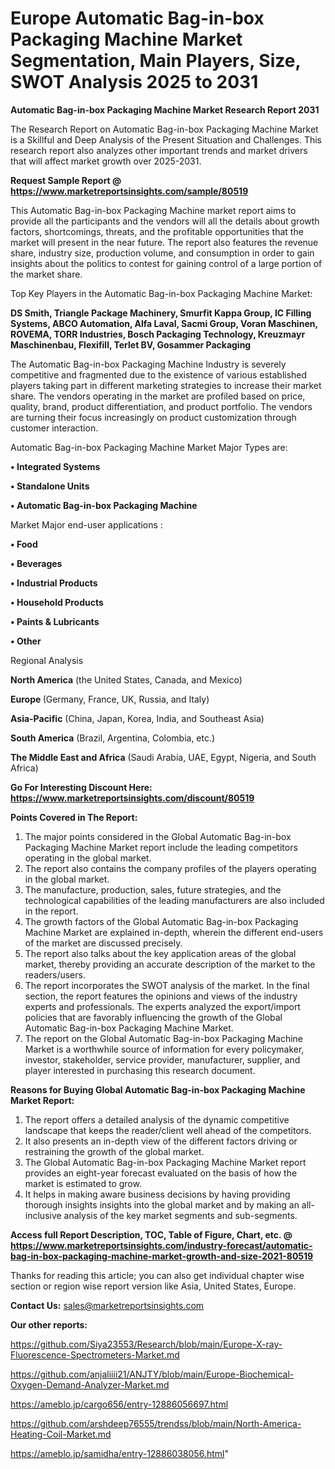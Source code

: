 # Europe Automatic Bag-in-box Packaging Machine Market Segmentation, Main Players, Size, SWOT Analysis 2025 to 2031

<strong>Automatic Bag-in-box Packaging Machine Market Research Report 2031</strong>

The Research Report on Automatic Bag-in-box Packaging Machine Market is a Skillful and Deep Analysis of the Present Situation and Challenges. This research report also analyzes other important trends and market drivers that will affect market growth over 2025-2031.

<strong>Request Sample Report @ <a href=https://www.marketreportsinsights.com/sample/80519>https://www.marketreportsinsights.com/sample/80519</a></strong>

This Automatic Bag-in-box Packaging Machine market report aims to provide all the participants and the vendors will all the details about growth factors, shortcomings, threats, and the profitable opportunities that the market will present in the near future. The report also features the revenue share, industry size, production volume, and consumption in order to gain insights about the politics to contest for gaining control of a large portion of the market share.

Top Key Players in the Automatic Bag-in-box Packaging Machine Market:

<strong>DS Smith, Triangle Package Machinery, Smurfit Kappa Group, IC Filling Systems, ABCO Automation, Alfa Laval, Sacmi Group, Voran Maschinen, ROVEMA, TORR Industries, Bosch Packaging Technology, Kreuzmayr Maschinenbau, Flexifill, Terlet BV, Gosammer Packaging</strong>

The Automatic Bag-in-box Packaging Machine Industry is severely competitive and fragmented due to the existence of various established players taking part in different marketing strategies to increase their market share. The vendors operating in the market are profiled based on price, quality, brand, product differentiation, and product portfolio. The vendors are turning their focus increasingly on product customization through customer interaction.

Automatic Bag-in-box Packaging Machine Market Major Types are:

<strong>• Integrated Systems

• Standalone Units

• Automatic Bag-in-box Packaging Machine</strong>

Market Major end-user applications :

<strong>• Food

• Beverages

• Industrial Products

• Household Products

• Paints & Lubricants

• Other</strong>

Regional Analysis

</u><strong><b>North America</b></strong> (the United States, Canada, and Mexico)

<strong><b>Europe </b></strong>(Germany, France, UK, Russia, and Italy)

<strong><b>Asia-Pacific</b></strong> (China, Japan, Korea, India, and Southeast Asia)

<strong><b>South America</b></strong> (Brazil, Argentina, Colombia, etc.)

<strong><b>The Middle East and Africa</b></strong> (Saudi Arabia, UAE, Egypt, Nigeria, and South Africa)

<strong>Go For Interesting Discount Here: <a href=https://www.marketreportsinsights.com/discount/80519>https://www.marketreportsinsights.com/discount/80519</a></strong>

<strong>Points Covered in The Report:</strong>
<ol>
  <li>The major points considered in the Global Automatic Bag-in-box Packaging Machine Market report include the leading competitors operating in the global market.</li>
  <li>The report also contains the company profiles of the players operating in the global market.</li>
  <li>The manufacture, production, sales, future strategies, and the technological capabilities of the leading manufacturers are also included in the report.</li>
  <li>The growth factors of the Global Automatic Bag-in-box Packaging Machine Market are explained in-depth, wherein the different end-users of the market are discussed precisely.</li>
  <li>The report also talks about the key application areas of the global market, thereby providing an accurate description of the market to the readers/users.</li>
  <li>The report incorporates the SWOT analysis of the market. In the final section, the report features the opinions and views of the industry experts and professionals. The experts analyzed the export/import policies that are favorably influencing the growth of the Global Automatic Bag-in-box Packaging Machine Market.</li>
  <li>The report on the Global Automatic Bag-in-box Packaging Machine Market is a worthwhile source of information for every policymaker, investor, stakeholder, service provider, manufacturer, supplier, and player interested in purchasing this research document.</li>
</ol>
<strong>Reasons for Buying Global Automatic Bag-in-box Packaging Machine Market Report:</strong>

<ol>
  <li>The report offers a detailed analysis of the dynamic competitive landscape that keeps the reader/client well ahead of the competitors.</li>
  <li>It also presents an in-depth view of the different factors driving or restraining the growth of the global market.</li>
  <li>The Global Automatic Bag-in-box Packaging Machine Market report provides an eight-year forecast evaluated on the basis of how the market is estimated to grow.</li>
  <li>It helps in making aware business decisions by having providing thorough insights insights into the global market and by making an all-inclusive analysis of the key market segments and sub-segments.</li>
</ol>
<strong>Access full Report Description, TOC, Table of Figure, Chart, etc. @ <a href=https://www.marketreportsinsights.com/industry-forecast/automatic-bag-in-box-packaging-machine-market-growth-and-size-2021-80519>https://www.marketreportsinsights.com/industry-forecast/automatic-bag-in-box-packaging-machine-market-growth-and-size-2021-80519</a></strong>


Thanks for reading this article; you can also get individual chapter wise section or region wise report version like Asia, United States, Europe.

<strong>Contact Us:</strong>
sales@marketreportsinsights.com

<strong>Our other reports:</strong>

<a href=https://github.com/Siya23553/Research/blob/main/Europe-X-ray-Fluorescence-Spectrometers-Market.md>https://github.com/Siya23553/Research/blob/main/Europe-X-ray-Fluorescence-Spectrometers-Market.md</a>

<a href=https://github.com/anjaliiii21/ANJTY/blob/main/Europe-Biochemical-Oxygen-Demand-Analyzer-Market.md>https://github.com/anjaliiii21/ANJTY/blob/main/Europe-Biochemical-Oxygen-Demand-Analyzer-Market.md</a>

<a href=https://ameblo.jp/cargo656/entry-12886056697.html>https://ameblo.jp/cargo656/entry-12886056697.html</a>

<a href=https://github.com/arshdeep76555/trendss/blob/main/North-America-Heating-Coil-Market.md>https://github.com/arshdeep76555/trendss/blob/main/North-America-Heating-Coil-Market.md</a>

<a href=https://ameblo.jp/samidha/entry-12886038056.html>https://ameblo.jp/samidha/entry-12886038056.html</a>"
